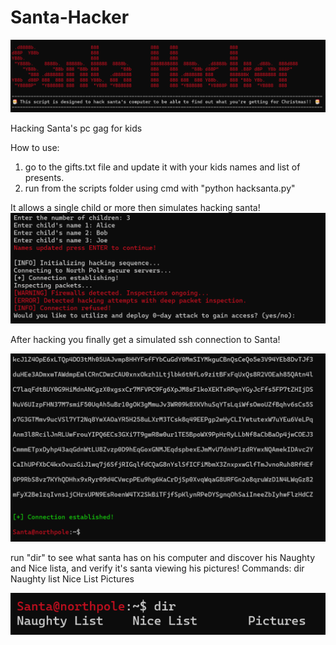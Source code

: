 # Santa-Hacker
![Sample Image](https://github.com/out0fstep/Santa-Hacker/blob/main/santa%20hacker.png)

 Hacking Santa's pc gag for kids

 How to use:

1. go to the gifts.txt file and update it with your kids names and list of presents. 
2. run from the scripts folder using cmd with "python hacksanta.py"

It allows a single child or more then simulates hacking santa!
![Sample Image](https://github.com/out0fstep/Santa-Hacker/blob/main/kids.png)

After hacking you finally get a simulated ssh connection to Santa!

![Sample Image](https://github.com/out0fstep/Santa-Hacker/blob/main/santa%20prompt.png)

run "dir" to see what santa has on his computer and discover his Naughty and Nice lista, and verify it's santa viewing his pictures!
Commands:
dir
Naughty list
Nice List
Pictures

![Sample Image](https://github.com/out0fstep/Santa-Hacker/blob/main/dir.png)

